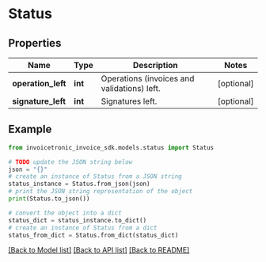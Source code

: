 # Status


## Properties

Name | Type | Description | Notes
------------ | ------------- | ------------- | -------------
**operation_left** | **int** | Operations (invoices and validations) left. | [optional] 
**signature_left** | **int** | Signatures left. | [optional] 

## Example

```python
from invoicetronic_invoice_sdk.models.status import Status

# TODO update the JSON string below
json = "{}"
# create an instance of Status from a JSON string
status_instance = Status.from_json(json)
# print the JSON string representation of the object
print(Status.to_json())

# convert the object into a dict
status_dict = status_instance.to_dict()
# create an instance of Status from a dict
status_from_dict = Status.from_dict(status_dict)
```
[[Back to Model list]](../README.md#documentation-for-models) [[Back to API list]](../README.md#documentation-for-api-endpoints) [[Back to README]](../README.md)


